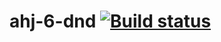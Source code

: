 # ahj-6-dnd  [![Build status](https://ci.appveyor.com/api/projects/status/sy7gr9yb90nl5ogm?svg=true)](https://ci.appveyor.com/project/Elena-diploma/ahj-6-dnd)

